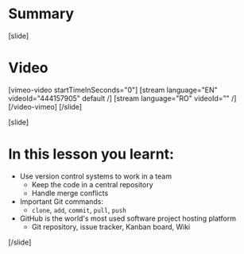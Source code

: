 # Summary

[slide]
# Video

[vimeo-video startTimeInSeconds="0"]
[stream language="EN" videoId="444157905" default /]
[stream language="RO" videoId="" /]
[/video-vimeo]
[/slide]

[slide]

# In this lesson you learnt:

- Use version control systems to work in a team
    - Keep the code in a central repository
    - Handle merge conflicts
- Important Git commands:
    - `clone`, `add`, `commit`, `pull`, `push`
- GitHub is the world's most used software project hosting platform
    - Git repository, issue tracker, Kanban board, Wiki

[/slide]
